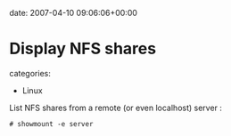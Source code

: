 


date: 2007-04-10 09:06:06+00:00


# Display NFS shares

categories:
- Linux


List NFS shares from a remote (or even localhost) server : 

`# showmount -e server`
